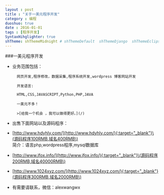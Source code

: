 ```yaml
---
layout : post
title : "关于一美元程序开发"
category : 编程
duoshuo: true
date : 2016-01-01
tags : [程序开发]
SyntaxHihglighter: true
shTheme: shThemeMidnight # shThemeDefault  shThemeDjango  shThemeEclipse  shThemeEmacs  shThemeFadeToGrey  shThemeMidnight  shThemeRDark
---
```

###一美元程序开发

* 业务范围包括：

		网页开发,程序修改，数据采集,程序系统开发,wordpress 博客网站开发

		开发语言:

		HTML,CSS,JAVASCRIPT,Python,PHP,JAVA

		一美元不多！

		>[给我一个机会 ，我可以做得更好。](/)

* 出售下面网站以及源码程序：

+ [http://www.hdyhly.com/](http://www.hdyhly.com/){:target="_blank"}\(源码程序100RMB,域名400RMB\)  
	简介：语言php,wordpress程序,mysql数据库

+ [http://www.jfox.info/](http://www.jfox.info/){:target="_blank"}\(源码程序200RMB,域名40000RMB\)

+ [http://www.1024xyz.com/](http://www.1024xyz.com/){:target="_blank"}(源码程序300RMB,域名2000RMB\)

* 有需要请联系，微信：alexwangwx

